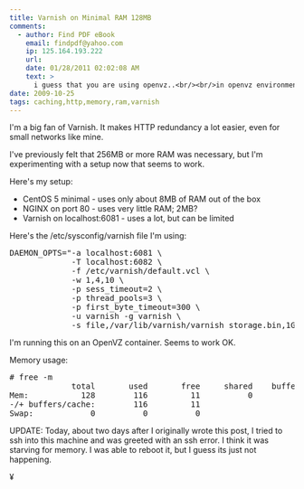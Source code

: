 ```yaml
---
title: Varnish on Minimal RAM 128MB 
comments:
  - author: Find PDF eBook
    email: findpdf@yahoo.com
    ip: 125.164.193.222
    url:
    date: 01/28/2011 02:02:08 AM
    text: >
      i guess that you are using openvz..<br/><br/>in openvz environment, varnish can eat all of your RAM. so, i created a simple cron shell to restart the varnish after it reach amount of memory.<br/><br/>vmem=$(ps aux | grep varnish | grep nobody | awk '{print $6}')<br/><br/>if [ $vmem -ge 10000 ] ; then<br/>	/etc/init.d/varnish restart<br/>	logger -s "varnish memory $vmem"<br/>fi<br/><br/>echo "varnish current memory $vmem KB"
date: 2009-10-25
tags: caching,http,memory,ram,varnish
---
```

I'm a big fan of Varnish. It makes HTTP redundancy a lot easier, even for small networks like mine.

I've previously felt that 256MB or more RAM was necessary, but I'm experimenting with a setup now that seems to work.

Here's my setup:

* CentOS 5 minimal - uses only about 8MB of RAM out of the box
* NGINX on port 80 - uses very little RAM; 2MB?
* Varnish on localhost:6081 - uses a lot, but can be limited

Here's the /etc/sysconfig/varnish file I'm using:

<pre class="sh_sh">
DAEMON_OPTS="-a localhost:6081 \
             -T localhost:6082 \
             -f /etc/varnish/default.vcl \
             -w 1,4,10 \
             -p sess_timeout=2 \
             -p thread_pools=3 \
             -p first_byte_timeout=300 \
             -u varnish -g varnish \
             -s file,/var/lib/varnish/varnish_storage.bin,1G"
</pre>

I'm running this on an OpenVZ container. Seems to work OK.

Memory usage:
<pre class="sh_sh">
# free -m
             total       used       free     shared    buffers     cached
Mem:           128        116         11          0          0          0
-/+ buffers/cache:        116         11
Swap:            0          0          0
</pre>

UPDATE: Today, about two days after I originally wrote this post, I tried to ssh into this machine and was greeted with an ssh error. I think it was starving for memory. I was able to reboot it, but I guess its just not happening.

¥

